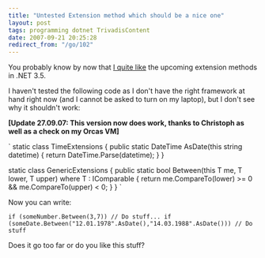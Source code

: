 ```yaml
---
title: "Untested Extension method which should be a nice one"
layout: post
tags: programming dotnet TrivadisContent
date: 2007-09-21 20:25:28
redirect_from: "/go/102"
---
```


You probably know by now that [I quite like](http://realfiction.net/?q=node/110) the upcoming extension methods in .NET 3.5.

I haven't tested the following code as I don't have the right framework at hand right now (and I cannot be asked to turn on my laptop), but I don't see why it shouldn't work:

**[Update 27.09.07: This version now does work, thanks to Christoph as well as a check on my Orcas VM]**

`
  static class TimeExtensions
  {
    public static DateTime AsDate(this string datetime)
    {
      return DateTime.Parse(datetime);
    }
  }

  static class GenericExtensions
  {
    public static bool Between<T>(this T me, T lower, T upper) where T : IComparable<T>
    {
      return me.CompareTo(lower) >= 0 && me.CompareTo(upper) < 0;
    }
  }
`
</strike>

Now you can write:

`
if (someNumber.Between(3,7)) // Do stuff...
if (someDate.Between("12.01.1978".AsDate(),"14.03.1988".AsDate())) // Do stuff
`

Does it go too far or do you like this stuff?